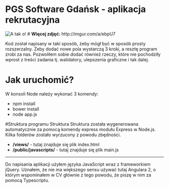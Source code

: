 # PGS Software Gdańsk - aplikacja rekrutacyjna
<img src="http://i.imgur.com/owebFYq.jpg" title="A tak o!" />
# <b>Więcej zdjęć:</b> http://imgur.com/a/ebpU7

Kod został napisany w taki sposób, żeby mógł być w sposób prosty rozszerzalny. Żeby dodać nowe pola wystarczą 3 kroki, a resztę program zrobi za nas. Pozwoliłem sobie dodać również rzeczy, które nie pochodziły wprost z treści zadania tj. walidatory, ulepszenia graficzne i tak dalej.
# Jak uruchomić?
W konsoli Node należy wykonać 3 komendy:
<ul>
  <li>npm install</li>
  <li>bower install</li>
  <li>node app.js</li>
</ul>

#Struktura programu
Struktura 
Struktura została wygenerowana automatycznie za pomocą komendy express modułu Express w Node.js. Kilka folderów zostało wyrzucony z powodu zbędności.
<ul>
  <li><b>/views/</b> - tutaj znajduje się plik index.html</li>
  <li><b>/public/javascripts/</b> - tutaj znajduje się plik main.js</li>
</ul>

-----------------------------------------------------------------------------------
Do napisania aplikacji użyłem języka JavaScript wraz z frameworkiem jQuery. Uznałem, że nie ma większego sensu używać tutaj Angulara 2, o którym wspominałem w CV głównie z tego powodu, że piszę w nim za pomocą Typescriptu.
  
